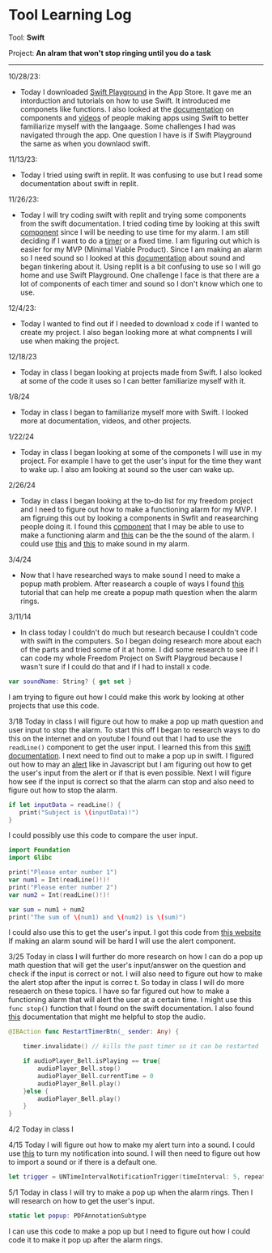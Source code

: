 # Tool Learning Log

Tool: **Swift**

Project: **An alram that won't stop ringing until you do a task**

---

10/28/23:
* Today I downloaded [Swift Playground](https://apps.apple.com/us/app/swift-playgrounds/id908519492) in the App Store. It gave me an intorduction and tutorials on how to use Swift. It introduced me componets like functions. I also looked at the [documentation](https://www.swift.org/documentation/) on components and [videos](https://www.youtube.com/watch?v=q3KRE-MyCO8&t=498s) of people making apps using Swift to better familiarize myself with the langaage. Some challenges I had was navigated through the app. One question I have is if Swift Playground the same as when you downlaod swift.

11/13/23:
* Today I tried using swift in replit. It was confusing to use but I read some documentation about swift in replit. 

11/26/23:
* Today I will try coding swift with replit and trying some components from the swift documentation. I tried coding time by looking at this swift [component](https://developer.apple.com/documentation/foundation/dates_and_times) since I will be needing to use time for my alarm. I am still deciding if I want to do a [timer](https://developer.apple.com/documentation/foundation/timer) or a fixed time. I am figuring out which is easier for my MVP (Minimal Viable Product). Since I am making an alarm so I need sound so I looked at this [documentation](https://developer.apple.com/documentation/soundanalysis/) about sound and began tinkering about it. Using replit is a bit confusing to use so I will go home and use Swift Playground. One challenge I face is that there are a lot of components of each timer and sound so I don't know which one to use.

12/4/23:
* Today I wanted to find out if I needed to download x code if I wanted to create my project. I also began looking more at what compnents I will use when making the project.

12/18/23
* Today in class I began looking at projects made from Swift. I also looked at some of the code it uses so I can better familiarize myself with it.

1/8/24
* Today in class I began to familiarize myself more with Swift. I looked more at documentation, videos, and other projects.

1/22/24
* Today in class I began looking at some of the componets I will use in my project. For example I have to get the user's input for the time they want to wake up. I also am looking at sound so the user can wake up.

2/26/24
* Today in class I began looking at the to-do list for my freedom project and I need to figure out how to make a functioning alarm for my MVP. I am figruing this out by looking a components in Swfit and reasearching people doing it. I found this [component](https://developer.apple.com/documentation/eventkit/ekcalendaritem/1507397-addalarm) that I may be able to use to make a functioning alarm and [this](https://developer.apple.com/documentation/eventkit/ekalarm/1507227-soundname) can be the the sound of the alarm. I could use [this](https://www.youtube.com/watch?v=pnM_3zcDbjk) and [this](https://www.youtube.com/watch?v=SUA2wzjpYjo) to make sound in my alarm.

3/4/24
* Now that I have researched ways to make sound I need to make a popup math problem. After reasearch a couple of ways I found [this](https://medium.com/@fdika24/creating-modal-popup-in-swift-d34642054fab) tutorial that can help me create a popup math question when the alarm rings. 

3/11/14
* In class today I couldn't do much but research because I couldn't code with swift in the computers. So I began doing research more about each of the parts and tried some of it at home. I did some research to see if I can code my whole Freedom Project on Swift Playgroud because I wasn't sure if I could do that and if I had to install x code.
```swift
var soundName: String? { get set }
```
I am trying to figure out how I could make this work by looking at other projects that use this code.
<!-- 
* Links you used today (websites, videos, etc)
* Things you tried, progress you made, etc
* Challenges, a-ha moments, etc
* Questions you still have
* What you're going to try next
-->
3/18
Today in class I will figure out how to make a pop up math question and user input to stop the alarm. To start this off I began to research ways to do this on the internet and on youtube I found out that I had to use the `readLine()` component to get the user input. I learned this from this [swift documentation](https://developer.apple.com/documentation/swift/readline(strippingnewline:)). I next need to find out to make a pop up in swift. I figured out how to may an [alert](https://developer.apple.com/documentation/uikit/uialertcontroller) like in Javascript  but I am figuring out how to get the user's input from the alert or if that is even possible. Next I will figure how see if the input is correct so that the alarm can stop and also need to figure out how to stop the alarm. 
```swift
if let inputData = readLine() {
   print("Subject is \(inputData)!")
}
```
I could possibly use this code to compare the user input. 
```swift
import Foundation
import Glibc

print("Please enter number 1")
var num1 = Int(readLine()!)!
print("Please enter number 2")
var num2 = Int(readLine()!)!

var sum = num1 + num2
print("The sum of \(num1) and \(num2) is \(sum)")
```
I could also use this to get the user's input. I got this code from [this website](https://www.tutorialspoint.com/swift-program-to-get-input-from-the-user)
If making an alarm sound will be hard I will use the alert component.

3/25
Today in class I will further do more research on how I can do a pop up math question that will get the user's input/answer on the question and check if the input is correct or not. I will also need to figure out how to make the alert stop after the input is correc
t. So today in class I will do more reseaerch on these topics. I have so far figured out how to make a functioning alarm that will alert the user at a certain time. I might use this `func stop()` function that I found on the swift documentation. I also found [this](https://developer.apple.com/documentation/avfaudio/avaudiosession/categoryoptions) documentation that might me helpful to stop the audio.  
```swift
@IBAction func RestartTimerBtn(_ sender: Any) {

    timer.invalidate() // kills the past timer so it can be restarted

    if audioPlayer_Bell.isPlaying == true{
        audioPlayer_Bell.stop()
        audioPlayer_Bell.currentTime = 0
        audioPlayer_Bell.play()
    }else {
        audioPlayer_Bell.play()
    }
}
```
4/2
Today in class I 

4/15
Today I will figure out how to make my alert turn into a sound. I could use [this](https://developer.apple.com/documentation/usernotifications/unmutablenotificationcontent) to turn my notification into sound. I will then need to figure out how to import a sound or if there is a default one. 
```swift
let trigger = UNTimeIntervalNotificationTrigger(timeInterval: 5, repeats: false)
```
5/1
Today in class I will try to make a pop up when the alarm rings. Then I will research on how to get the user's input. 
```swift
static let popup: PDFAnnotationSubtype
```
I can use this code to make a pop up but I need to figure out how I could code it to make it pop up after the alarm rings. 

